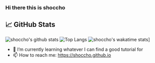### Hi there this is shoccho 

## &#x1f4c8; GitHub Stats
![shoccho's github stats](https://github-readme-stats.vercel.app/api?username=shoccho&count_private=true)
![Top Langs](https://github-readme-stats.vercel.app/api/top-langs/?username=shoccho&layout=compact)
![shoccho's wakatime stats](https://github-readme-stats.vercel.app/api/wakatime?username=@shoccho)]

- 🌱 I’m currently learning whatever I can find a good tutorial for
- 📫 How to reach me: https://shoccho.github.io
<!--
**shoccho/shoccho** is a ✨ _special_ ✨ repository because its `README.md` (this file) appears on your GitHub profile.
Here are some ideas to get you started:

- 🔭 I’m currently working on ...

- 👯 I’m looking to collaborate on ...
- 🤔 I’m looking for help with ...
- 💬 Ask me about ...

- 😄 Pronouns: ...
- ⚡ Fun fact: ...
-->
